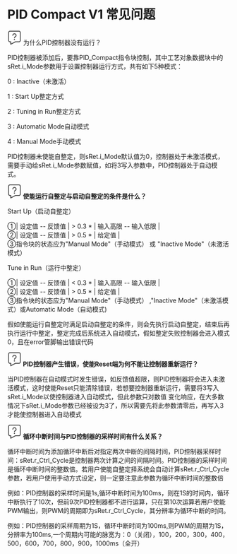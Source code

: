 # PID Compact V1 常见问题

![](../../../../img/home/FAQ.png)  为什么PID控制器没有运行？

PID控制器被添加后，要靠PID_Compact指令块控制，其中工艺对象数据块中的sRet.i_Mode参数用于设置控制器运行方式，共有如下5种模式：

0 : Inactive（未激活）

1 : Start Up整定方式

2 : Tuning in Run整定方式

3 : Automatic Mode自动模式

4 : Manual Mode手动模式

PID控制器未使能自整定，则sRet.i_Mode默认值为0，控制器处于未激活模式，需要手动给sRet.i_Mode参数赋值，如将3写入参数中，PID控制器处于自动模式。

**![](../../../../img/home/FAQ.png) 
使能运行自整定与启动自整定的条件是什么？**

Start Up（启动自整定）

①\| 设定值 -- 反馈值 \| \> 0.3 \* \| 输入高限 -- 输入低限 \|\
②\| 设定值 -- 反馈值 \| \> 0.5 \* \| 给定值 \|\
③指令块的状态应为"Manual Mode"（手动模式） 或 "Inactive
Mode"（未激活模式）

Tune in Run（运行中整定）

①\| 设定值 -- 反馈值 \| \< 0.3 \* \| 输入高限 -- 输入低限 \|\
②\| 设定值 -- 反馈值 \| \> 0.5 \* \| 给定值 \|\
③指令块的状态应为"Manual Mode"（手动模式） ,"Inactive
Mode"（未激活模式）或Automatic Mode（自动模式)

假如使能运行自整定时满足启动自整定的条件，则会先执行启动自整定，结束后再执行运行中整定，整定完成后系统进入自动模式，假如整定失败控制器会进入模式0，且在error管脚输出错误代码

**![](../../../../img/home/FAQ.png) 
PID控制器产生错误，使能Reset端为何不能让控制器重新运行？**

当PID控制器在自动模式时发生错误，如反馈值超限，则PID控制器将会进入未激活模式，这时使能Reset只能清除错误，若想要控制器重新运行，需要将3写入sRet.i_Mode以使控制器进入自动模式，但此参数只对数值
变化响应，在大多数情况下sRet.i_Mode参数已经被设为3了，所以需要先将此参数清零后，再写入3才能使控制器进入自动模式

**![](../../../../img/home/FAQ.png) 
循环中断时间与PID控制器的采样时间有什么关系？**

循环中断时间为添加循环中断后对指定两次中断的间隔时间，PID控制器采样时间：sRet.r_Ctrl_Cycle是控制器两次计算之间的间隔时间。PID控制器的采样时间是循环中断时间的整数倍。若用户使能自整定择系统会自动计算sRet.r_Ctrl_Cycle参数，若用户使用手动方式设定，则一定要注意此参数为循环中断时间的整数倍

例如：PID控制器的采样时间是1s,循环中断时间为100ms，则在1S的时间内，循环中断执行了10次，但前9次PID控制器都不进行运算，只在第10次运算若用户使能PWM输出，则PWM的周期即为sRet.r_Ctrl_Cycle，其分辨率为循环中断的时间。

例如：PID控制器的采样周期为1S，循环中断时间为100ms,则PWM的周期为1S，分辨率为100ms,一个周期内可能的脉宽为：0（关闭），100，200，300，400，500，600，700，800，900，1000ms（全开）
